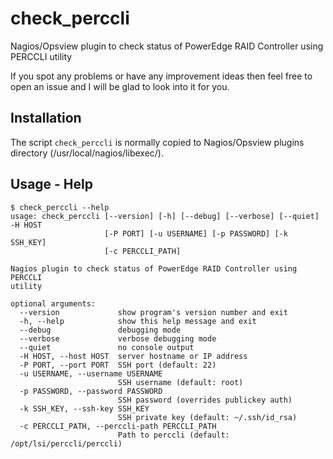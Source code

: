 # check_perccli
Nagios/Opsview plugin to check status of PowerEdge RAID Controller using PERCCLI utility

If you spot any problems or have any improvement ideas then feel free to open
an issue and I will be glad to look into it for you.

## Installation
The script `check_perccli` is normally copied to Nagios/Opsview plugins directory (/usr/local/nagios/libexec/).

## Usage - Help
```
$ check_perccli --help
usage: check_perccli [--version] [-h] [--debug] [--verbose] [--quiet] -H HOST
                     [-P PORT] [-u USERNAME] [-p PASSWORD] [-k SSH_KEY]
                     [-c PERCCLI_PATH]

Nagios plugin to check status of PowerEdge RAID Controller using PERCCLI
utility

optional arguments:
  --version             show program's version number and exit
  -h, --help            show this help message and exit
  --debug               debugging mode
  --verbose             verbose debugging mode
  --quiet               no console output
  -H HOST, --host HOST  server hostname or IP address
  -P PORT, --port PORT  SSH port (default: 22)
  -u USERNAME, --username USERNAME
                        SSH username (default: root)
  -p PASSWORD, --password PASSWORD
                        SSH password (overrides publickey auth)
  -k SSH_KEY, --ssh-key SSH_KEY
                        SSH private key (default: ~/.ssh/id_rsa)
  -c PERCCLI_PATH, --perccli-path PERCCLI_PATH
                        Path to perccli (default: /opt/lsi/perccli/perccli)
```